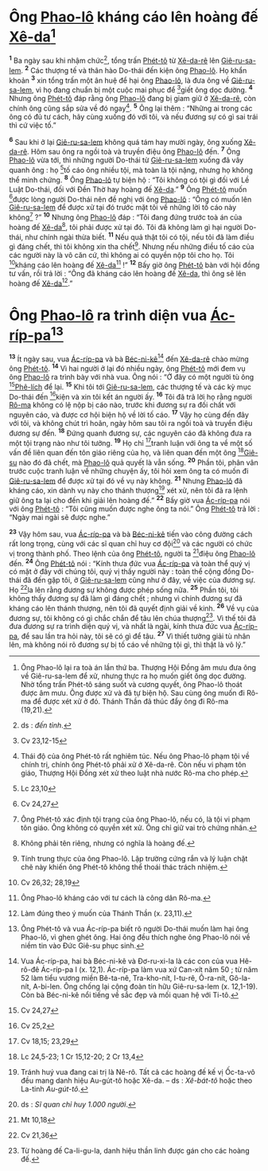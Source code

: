# Ông [Phao-lô]() kháng cáo lên hoàng đế [Xê-da]()[^1-687ce510-0025-495d-9ef2-a2a511fd43d1]
<sup><b>1</b></sup> Ba ngày sau khi nhậm chức[^2-687ce510-0025-495d-9ef2-a2a511fd43d1], tổng trấn [Phét-tô]() từ [Xê-da-rê]() lên [Giê-ru-sa-lem](). <sup><b>2</b></sup> Các thượng tế và thân hào Do-thái đến kiện ông [Phao-lô](). Họ khẩn khoản <sup><b>3</b></sup> xin tổng trấn một ân huệ để hại ông [Phao-lô](), là đưa ông về [Giê-ru-sa-lem](), vì họ đang chuẩn bị một cuộc mai phục để [^1@-687ce510-0025-495d-9ef2-a2a511fd43d1]giết ông dọc đường. <sup><b>4</b></sup> Nhưng ông [Phét-tô]() đáp rằng ông [Phao-lô]() đang bị giam giữ ở [Xê-da-rê](), còn chính ông cũng sắp sửa về đó ngay[^3-687ce510-0025-495d-9ef2-a2a511fd43d1]. <sup><b>5</b></sup> Ông lại thêm : “Những ai trong các ông có đủ tư cách, hãy cùng xuống đó với tôi, và nếu đương sự có gì sai trái thì cứ việc tố.”

<sup><b>6</b></sup> Sau khi ở lại [Giê-ru-sa-lem]() không quá tám hay mười ngày, ông xuống [Xê-da-rê](). Hôm sau ông ra ngồi toà và truyền điệu ông [Phao-lô]() đến. <sup><b>7</b></sup> Ông [Phao-lô]() vừa tới, thì những người Do-thái từ [Giê-ru-sa-lem]() xuống đã vây quanh ông : họ [^2@-687ce510-0025-495d-9ef2-a2a511fd43d1]tố cáo ông nhiều tội, mà toàn là tội nặng, nhưng họ không thể minh chứng. <sup><b>8</b></sup> Ông [Phao-lô]() tự biện hộ : “Tôi không có tội gì đối với Lề Luật Do-thái, đối với Đền Thờ hay hoàng đế [Xê-da]().” <sup><b>9</b></sup> Ông [Phét-tô]() muốn [^3@-687ce510-0025-495d-9ef2-a2a511fd43d1]được lòng người Do-thái nên đề nghị với ông [Phao-lô]() : “Ông có muốn lên [Giê-ru-sa-lem]() để được xử tại đó trước mặt tôi về những lời tố cáo này không[^4-687ce510-0025-495d-9ef2-a2a511fd43d1] ?” <sup><b>10</b></sup> Nhưng ông [Phao-lô]() đáp : “Tôi đang đứng trước toà án của hoàng đế [Xê-da]()[^5-687ce510-0025-495d-9ef2-a2a511fd43d1], tôi phải được xử tại đó. Tôi đã không làm gì hại người Do-thái, như chính ngài thừa biết. <sup><b>11</b></sup> Nếu quả thật tôi có tội, nếu tôi đã làm điều gì đáng chết, thì tôi không xin tha chết[^6-687ce510-0025-495d-9ef2-a2a511fd43d1]. Nhưng nếu những điều tố cáo của các người này là vô căn cứ, thì không ai có quyền nộp tôi cho họ. Tôi [^4@-687ce510-0025-495d-9ef2-a2a511fd43d1]kháng cáo lên hoàng đế [Xê-da]()[^7-687ce510-0025-495d-9ef2-a2a511fd43d1] !” <sup><b>12</b></sup> Bấy giờ ông [Phét-tô]() bàn với hội đồng tư vấn, rồi trả lời : “Ông đã kháng cáo lên hoàng đế [Xê-da](), thì ông sẽ lên hoàng đế [Xê-da]()[^8-687ce510-0025-495d-9ef2-a2a511fd43d1].”


# Ông [Phao-lô]() ra trình diện vua [Ác-ríp-pa]()[^9-687ce510-0025-495d-9ef2-a2a511fd43d1]
<sup><b>13</b></sup> Ít ngày sau, vua [Ác-ríp-pa]() và bà [Béc-ni-kê]()[^10-687ce510-0025-495d-9ef2-a2a511fd43d1] đến [Xê-da-rê]() chào mừng ông [Phét-tô](). <sup><b>14</b></sup> Vì hai người ở lại đó nhiều ngày, ông [Phét-tô]() mới đem vụ ông [Phao-lô]() ra trình bày với nhà vua. Ông nói : “Ở đây có một người tù ông [^5@-687ce510-0025-495d-9ef2-a2a511fd43d1][Phê-lích]() để lại. <sup><b>15</b></sup> Khi tôi tới [Giê-ru-sa-lem](), các thượng tế và các kỳ mục Do-thái đến [^6@-687ce510-0025-495d-9ef2-a2a511fd43d1]kiện và xin tôi kết án người ấy. <sup><b>16</b></sup> Tôi đã trả lời họ rằng người [Rô-ma]() không có lệ nộp bị cáo nào, trước khi đương sự ra đối chất với nguyên cáo, và được cơ hội biện hộ về lời tố cáo. <sup><b>17</b></sup> Vậy họ cùng đến đây với tôi, và không chút trì hoãn, ngày hôm sau tôi ra ngồi toà và truyền điệu đương sự đến. <sup><b>18</b></sup> Đứng quanh đương sự, các nguyên cáo đã không đưa ra một tội trạng nào như tôi tưởng. <sup><b>19</b></sup> Họ chỉ [^7@-687ce510-0025-495d-9ef2-a2a511fd43d1]tranh luận với ông ta về một số vấn đề liên quan đến tôn giáo riêng của họ, và liên quan đến một ông [^8@-687ce510-0025-495d-9ef2-a2a511fd43d1][Giê-su]() nào đó đã chết, mà [Phao-lô]() quả quyết là vẫn sống. <sup><b>20</b></sup> Phần tôi, phân vân trước cuộc tranh luận về những chuyện ấy, tôi hỏi xem ông ta có muốn đi [Giê-ru-sa-lem]() để được xử tại đó về vụ này không. <sup><b>21</b></sup> Nhưng [Phao-lô]() đã kháng cáo, xin dành vụ này cho thánh thượng[^11-687ce510-0025-495d-9ef2-a2a511fd43d1] xét xử, nên tôi đã ra lệnh giữ ông ta lại cho đến khi giải lên hoàng đế.” <sup><b>22</b></sup> Bấy giờ vua [Ác-ríp-pa]() nói với ông [Phét-tô]() : “Tôi cũng muốn được nghe ông ta nói.” Ông [Phét-tô]() trả lời : “Ngày mai ngài sẽ được nghe.”

<sup><b>23</b></sup> Vậy hôm sau, vua [Ác-ríp-pa]() và bà [Béc-ni-kê]() tiến vào công đường cách rất long trọng, cùng với các sĩ quan chỉ huy cơ đội[^12-687ce510-0025-495d-9ef2-a2a511fd43d1] và các người có chức vị trong thành phố. Theo lệnh của ông [Phét-tô](), người ta [^9@-687ce510-0025-495d-9ef2-a2a511fd43d1]điệu ông [Phao-lô]() đến. <sup><b>24</b></sup> Ông [Phét-tô]() nói : “Kính thưa đức vua [Ác-ríp-pa]() và toàn thể quý vị có mặt ở đây với chúng tôi, quý vị thấy người này : toàn thể cộng đồng Do-thái đã đến gặp tôi, ở [Giê-ru-sa-lem]() cũng như ở đây, về việc của đương sự. Họ [^10@-687ce510-0025-495d-9ef2-a2a511fd43d1]la lên rằng đương sự không được phép sống nữa. <sup><b>25</b></sup> Phần tôi, tôi không thấy đương sự đã làm gì đáng chết ; nhưng vì chính đương sự đã kháng cáo lên thánh thượng, nên tôi đã quyết định giải về kinh. <sup><b>26</b></sup> Về vụ của đương sự, tôi không có gì chắc chắn để tâu lên chúa thượng[^13-687ce510-0025-495d-9ef2-a2a511fd43d1]. Vì thế tôi đã đưa đương sự ra trình diện quý vị, và nhất là ngài, kính thưa đức vua [Ác-ríp-pa](), để sau lần tra hỏi này, tôi sẽ có gì để tâu. <sup><b>27</b></sup> Vì thiết tưởng giải tù nhân lên, mà không nói rõ đương sự bị tố cáo về những tội gì, thì thật là vô lý.”

[^1-687ce510-0025-495d-9ef2-a2a511fd43d1]: Ông Phao-lô lại ra toà án lần thứ ba. Thượng Hội Đồng âm mưu đưa ông về Giê-ru-sa-lem để xử, nhưng thực ra họ muốn giết ông dọc đường. Nhờ tổng trấn Phét-tô sáng suốt và cương quyết, ông Phao-lô thoát được âm mưu. Ông được xử và đã tự biện hộ. Sau cùng ông muốn đi Rô-ma để được xét xử ở đó. Thánh Thần đã thúc đẩy ông đi Rô-ma (19,21).
[^2-687ce510-0025-495d-9ef2-a2a511fd43d1]: ds : *đến tỉnh*.
[^3-687ce510-0025-495d-9ef2-a2a511fd43d1]: Thái độ của ông Phét-tô rất nghiêm túc. Nếu ông Phao-lô phạm tội về chính trị, chính ông Phét-tô phải xử ở Xê-da-rê. Còn nếu vi phạm tôn giáo, Thượng Hội Đồng xét xử theo luật nhà nước Rô-ma cho phép.
[^4-687ce510-0025-495d-9ef2-a2a511fd43d1]: Ông Phét-tô xác định tội trạng của ông Phao-lô, nếu có, là tội vi phạm tôn giáo. Ông không có quyền xét xử. Ông chỉ giữ vai trò chứng nhân.
[^5-687ce510-0025-495d-9ef2-a2a511fd43d1]: Không phải tên riêng, nhưng có nghĩa là hoàng đế.
[^6-687ce510-0025-495d-9ef2-a2a511fd43d1]: Tính trung thực của ông Phao-lô. Lập trường cứng rắn và lý luận chặt chẽ này khiến ông Phét-tô không thể thoái thác trách nhiệm.
[^7-687ce510-0025-495d-9ef2-a2a511fd43d1]: Ông Phao-lô kháng cáo với tư cách là công dân Rô-ma.
[^8-687ce510-0025-495d-9ef2-a2a511fd43d1]: Làm đúng theo ý muốn của Thánh Thần (x. 23,11).
[^9-687ce510-0025-495d-9ef2-a2a511fd43d1]: Ông Phét-tô và vua Ác-ríp-pa biết rõ người Do-thái muốn làm hại ông Phao-lô, vì ghen ghét ông. Hai ông đều thích nghe ông Phao-lô nói về niềm tin vào Đức Giê-su phục sinh.
[^10-687ce510-0025-495d-9ef2-a2a511fd43d1]: Vua Ác-ríp-pa, hai bà Béc-ni-kê và Đơ-ru-xi-la là các con của vua Hê-rô-đê Ác-ríp-pa I (x. 12,1). Ác-ríp-pa làm vua xứ Can-xít năm 50 ; từ năm 52 làm tiểu vương miền Bê-ta-nê, Tra-kho-nít, I-tu-rê, Ô-ra-nít, Gô-la-nít, A-bi-len. Ông chống lại cộng đoàn tín hữu Giê-ru-sa-lem (x. 12,1-19). Còn bà Béc-ni-kê nổi tiếng về sắc đẹp và mối quan hệ với Ti-tô.
[^11-687ce510-0025-495d-9ef2-a2a511fd43d1]: Tránh huý vua đang cai trị là Nê-rô. Tất cả các hoàng đế kế vị Ốc-ta-vô đều mang danh hiệu Au-gút-tô hoặc Xê-da. – ds : *Xê-bát-tô* hoặc theo La-tinh *Au-gút-tô*.
[^12-687ce510-0025-495d-9ef2-a2a511fd43d1]: ds : *Sĩ quan chỉ huy 1.000 người*.
[^13-687ce510-0025-495d-9ef2-a2a511fd43d1]: Từ hoàng đế Ca-li-gu-la, danh hiệu thần linh được gán cho các hoàng đế.
[^1@-687ce510-0025-495d-9ef2-a2a511fd43d1]: Cv 23,12-15
[^2@-687ce510-0025-495d-9ef2-a2a511fd43d1]: Lc 23,10
[^3@-687ce510-0025-495d-9ef2-a2a511fd43d1]: Cv 24,27
[^4@-687ce510-0025-495d-9ef2-a2a511fd43d1]: Cv 26,32; 28,19
[^5@-687ce510-0025-495d-9ef2-a2a511fd43d1]: Cv 24,27
[^6@-687ce510-0025-495d-9ef2-a2a511fd43d1]: Cv 25,2
[^7@-687ce510-0025-495d-9ef2-a2a511fd43d1]: Cv 18,15; 23,29
[^8@-687ce510-0025-495d-9ef2-a2a511fd43d1]: Lc 24,5-23; 1 Cr 15,12-20; 2  Cr 13,4
[^9@-687ce510-0025-495d-9ef2-a2a511fd43d1]: Mt 10,18
[^10@-687ce510-0025-495d-9ef2-a2a511fd43d1]: Cv 21,36